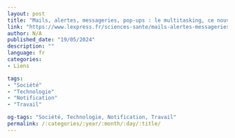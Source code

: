 ```yaml
---
layout: post
title: "Mails, alertes, messageries, pop-ups : le multitasking, ce nouvel ennemi du cerveau"
link: "https://www.lexpress.fr/sciences-sante/mails-alertes-messageries-pop-ups-les-nouveaux-ennemis-de-notre-cerveau-EVKXGQTFZZHQRLYORR6B5ELS6Y"
author: N/A
published_date: "19/05/2024"
description: ""
language: fr
categories:
- Liens

tags:
- "Société"
- "Technologie"
- "Notification"
- "Travail"

og-tags: "Société, Technologie, Notification, Travail"
permalink: /:categories/:year/:month/:day/:title/
---
```

